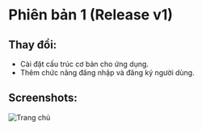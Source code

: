 # Phiên bản 1 (Release v1)

## Thay đổi:
- Cài đặt cấu trúc cơ bản cho ứng dụng.
- Thêm chức năng đăng nhập và đăng ký người dùng.

## Screenshots:
![Trang chủ](./screenshots/v1-homepage.png)
